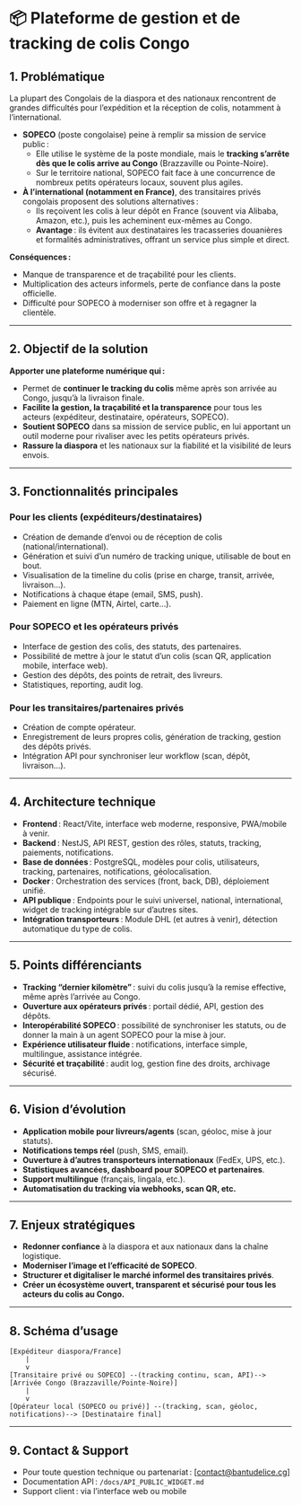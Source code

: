 # 📦 Plateforme de gestion et de tracking de colis Congo

## 1. Problématique

La plupart des Congolais de la diaspora et des nationaux rencontrent de grandes difficultés pour l’expédition et la réception de colis, notamment à l’international.

- **SOPECO** (poste congolaise) peine à remplir sa mission de service public :
  - Elle utilise le système de la poste mondiale, mais le **tracking s’arrête dès que le colis arrive au Congo** (Brazzaville ou Pointe-Noire).
  - Sur le territoire national, SOPECO fait face à une concurrence de nombreux petits opérateurs locaux, souvent plus agiles.
- **À l’international (notamment en France)**, des transitaires privés congolais proposent des solutions alternatives :
  - Ils reçoivent les colis à leur dépôt en France (souvent via Alibaba, Amazon, etc.), puis les acheminent eux-mêmes au Congo.
  - **Avantage** : ils évitent aux destinataires les tracasseries douanières et formalités administratives, offrant un service plus simple et direct.

**Conséquences :**
- Manque de transparence et de traçabilité pour les clients.
- Multiplication des acteurs informels, perte de confiance dans la poste officielle.
- Difficulté pour SOPECO à moderniser son offre et à regagner la clientèle.

---

## 2. Objectif de la solution

**Apporter une plateforme numérique qui :**
- Permet de **continuer le tracking du colis** même après son arrivée au Congo, jusqu’à la livraison finale.
- **Facilite la gestion, la traçabilité et la transparence** pour tous les acteurs (expéditeur, destinataire, opérateurs, SOPECO).
- **Soutient SOPECO** dans sa mission de service public, en lui apportant un outil moderne pour rivaliser avec les petits opérateurs privés.
- **Rassure la diaspora** et les nationaux sur la fiabilité et la visibilité de leurs envois.

---

## 3. Fonctionnalités principales

### Pour les clients (expéditeurs/destinataires)
- Création de demande d’envoi ou de réception de colis (national/international).
- Génération et suivi d’un numéro de tracking unique, utilisable de bout en bout.
- Visualisation de la timeline du colis (prise en charge, transit, arrivée, livraison…).
- Notifications à chaque étape (email, SMS, push).
- Paiement en ligne (MTN, Airtel, carte…).

### Pour SOPECO et les opérateurs privés
- Interface de gestion des colis, des statuts, des partenaires.
- Possibilité de mettre à jour le statut d’un colis (scan QR, application mobile, interface web).
- Gestion des dépôts, des points de retrait, des livreurs.
- Statistiques, reporting, audit log.

### Pour les transitaires/partenaires privés
- Création de compte opérateur.
- Enregistrement de leurs propres colis, génération de tracking, gestion des dépôts privés.
- Intégration API pour synchroniser leur workflow (scan, dépôt, livraison…).

---

## 4. Architecture technique

- **Frontend** : React/Vite, interface web moderne, responsive, PWA/mobile à venir.
- **Backend** : NestJS, API REST, gestion des rôles, statuts, tracking, paiements, notifications.
- **Base de données** : PostgreSQL, modèles pour colis, utilisateurs, tracking, partenaires, notifications, géolocalisation.
- **Docker** : Orchestration des services (front, back, DB), déploiement unifié.
- **API publique** : Endpoints pour le suivi universel, national, international, widget de tracking intégrable sur d’autres sites.
- **Intégration transporteurs** : Module DHL (et autres à venir), détection automatique du type de colis.

---

## 5. Points différenciants

- **Tracking “dernier kilomètre”** : suivi du colis jusqu’à la remise effective, même après l’arrivée au Congo.
- **Ouverture aux opérateurs privés** : portail dédié, API, gestion des dépôts.
- **Interopérabilité SOPECO** : possibilité de synchroniser les statuts, ou de donner la main à un agent SOPECO pour la mise à jour.
- **Expérience utilisateur fluide** : notifications, interface simple, multilingue, assistance intégrée.
- **Sécurité et traçabilité** : audit log, gestion fine des droits, archivage sécurisé.

---

## 6. Vision d’évolution

- **Application mobile pour livreurs/agents** (scan, géoloc, mise à jour statuts).
- **Notifications temps réel** (push, SMS, email).
- **Ouverture à d’autres transporteurs internationaux** (FedEx, UPS, etc.).
- **Statistiques avancées, dashboard pour SOPECO et partenaires**.
- **Support multilingue** (français, lingala, etc.).
- **Automatisation du tracking via webhooks, scan QR, etc.**

---

## 7. Enjeux stratégiques

- **Redonner confiance** à la diaspora et aux nationaux dans la chaîne logistique.
- **Moderniser l’image et l’efficacité de SOPECO**.
- **Structurer et digitaliser le marché informel des transitaires privés**.
- **Créer un écosystème ouvert, transparent et sécurisé pour tous les acteurs du colis au Congo.**

---

## 8. Schéma d’usage

```
[Expéditeur diaspora/France] 
    |
    v
[Transitaire privé ou SOPECO] --(tracking continu, scan, API)--> [Arrivée Congo (Brazzaville/Pointe-Noire)]
    |
    v
[Opérateur local (SOPECO ou privé)] --(tracking, scan, géoloc, notifications)--> [Destinataire final]
```

---

## 9. Contact & Support

- Pour toute question technique ou partenariat : [contact@bantudelice.cg]
- Documentation API : `/docs/API_PUBLIC_WIDGET.md`
- Support client : via l’interface web ou mobile 
